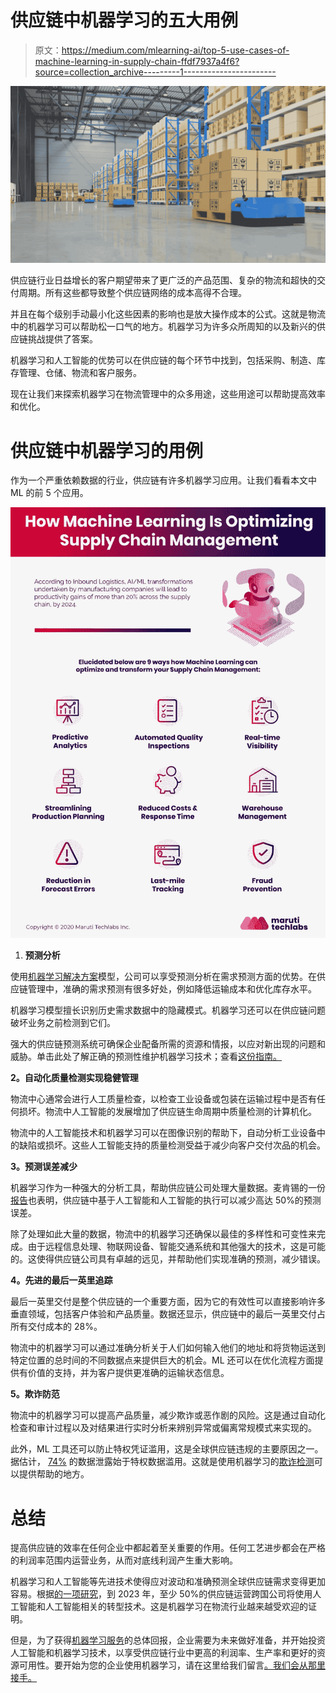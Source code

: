 # 供应链中机器学习的五大用例

> 原文：<https://medium.com/mlearning-ai/top-5-use-cases-of-machine-learning-in-supply-chain-ffdf7937a4f6?source=collection_archive---------1----------------------->

![](img/61c2efa529bfed726963ebbc1d1fe267.png)

供应链行业日益增长的客户期望带来了更广泛的产品范围、复杂的物流和超快的交付周期。所有这些都导致整个供应链网络的成本高得不合理。

并且在每个级别手动最小化这些因素的影响也是放大操作成本的公式。这就是物流中的机器学习可以帮助松一口气的地方。机器学习为许多众所周知的以及新兴的供应链挑战提供了答案。

机器学习和人工智能的优势可以在供应链的每个环节中找到，包括采购、制造、库存管理、仓储、物流和客户服务。

现在让我们来探索机器学习在物流管理中的众多用途，这些用途可以帮助提高效率和优化。

# 供应链中机器学习的用例

作为一个严重依赖数据的行业，供应链有许多机器学习应用。让我们看看本文中 ML 的前 5 个应用。

![](img/1763b013f671ba958bf95a9484bb0f62.png)

1.  **预测分析**

使用[机器学习解决方案](https://marutitech.com/machine-learning-services/?utm_source=medium&utm_medium=content_promotion&utm_campaign=ML_in_Supply_Chain)模型，公司可以享受预测分析在需求预测方面的优势。在供应链管理中，准确的需求预测有很多好处，例如降低运输成本和优化库存水平。

机器学习模型擅长识别历史需求数据中的隐藏模式。机器学习还可以在供应链问题破坏业务之前检测到它们。

强大的供应链预测系统可确保企业配备所需的资源和情报，以应对新出现的问题和威胁。单击此处了解正确的预测性维护机器学习技术；查看[这份指南。](https://marutitech.com/predictive-maintenance-machine-learning-techniques/)

**2。自动化质量检测实现稳健管理**

物流中心通常会进行人工质量检查，以检查工业设备或包装在运输过程中是否有任何损坏。物流中人工智能的发展增加了供应链生命周期中质量检测的计算机化。

物流中的人工智能技术和机器学习可以在图像识别的帮助下，自动分析工业设备中的缺陷或损坏。这些人工智能支持的质量检测受益于减少向客户交付次品的机会。

**3。预测误差减少**

机器学习作为一种强大的分析工具，帮助供应链公司处理大量数据。麦肯锡的一份[报告](https://www.mckinsey.com/~/media/McKinsey/Industries/Semiconductors/Our%20Insights/Smartening%20up%20with%20artificial%20intelligence/Smartening-up-with-artificial-intelligence.ashx)也表明，供应链中基于人工智能和人工智能的执行可以减少高达 50%的预测误差。

除了处理如此大量的数据，物流中的机器学习还确保以最佳的多样性和可变性来完成。由于远程信息处理、物联网设备、智能交通系统和其他强大的技术，这是可能的。这使得供应链公司具有卓越的远见，并帮助他们实现准确的预测，减少错误。

**4。先进的最后一英里追踪**

最后一英里交付是整个供应链的一个重要方面，因为它的有效性可以直接影响许多垂直领域，包括客户体验和产品质量。数据还显示，供应链中的最后一英里交付占所有交付成本的 28%。

物流中的机器学习可以通过准确分析关于人们如何输入他们的地址和将货物运送到特定位置的总时间的不同数据点来提供巨大的机会。ML 还可以在优化流程方面提供有价值的支持，并为客户提供更准确的运输状态信息。

**5。欺诈防范**

物流中的机器学习可以提高产品质量，减少欺诈或恶作剧的风险。这是通过自动化检查和审计过程以及对结果进行实时分析来辨别异常或偏离常规模式来实现的。

此外，ML 工具还可以防止特权凭证滥用，这是全球供应链违规的主要原因之一。据估计， [74%](https://www.forbes.com/sites/louiscolumbus/2019/02/26/74-of-data-breaches-start-with-privileged-credential-abuse/?sh=173972f83ce4) 的数据泄露始于特权数据滥用。这就是使用机器学习的[欺诈检测](https://marutitech.com/machine-learning-fraud-detection/?utm_source=medium&utm_medium=content_promotion&utm_campaign=ML_in_Supply_Chain)可以提供帮助的地方。

# 总结

提高供应链的效率在任何企业中都起着至关重要的作用。任何工艺进步都会在严格的利润率范围内运营业务，从而对底线利润产生重大影响。

机器学习和人工智能等先进技术使得应对波动和准确预测全球供应链需求变得更加容易。根据[的一项研究](https://www.gartner.com/smarterwithgartner/gartner-predicts-2019-for-supply-chain-operations/)，到 2023 年，至少 50%的供应链运营跨国公司将使用人工智能和人工智能相关的转型技术。这是机器学习在物流行业越来越受欢迎的证明。

但是，为了获得[机器学习服务](https://marutitech.com/machine-learning-services/?utm_source=medium&utm_medium=content_promotion&utm_campaign=ML_in_Supply_Chain)的总体回报，企业需要为未来做好准备，并开始投资人工智能和机器学习技术，以享受供应链行业中更高的利润率、生产率和更好的资源可用性。要开始为您的企业使用机器学习，请在这里给我们留言[。我们会从那里接手。](https://marutitech.com/contact-us/?utm_source=medium&utm_medium=content_promotion&utm_campaign=ML_in_Supply_Chain)